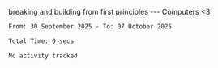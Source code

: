 breaking and building from first principles --- Computers <3

<!--START_SECTION:waka-->

```txt
From: 30 September 2025 - To: 07 October 2025

Total Time: 0 secs

No activity tracked
```

<!--END_SECTION:waka-->
